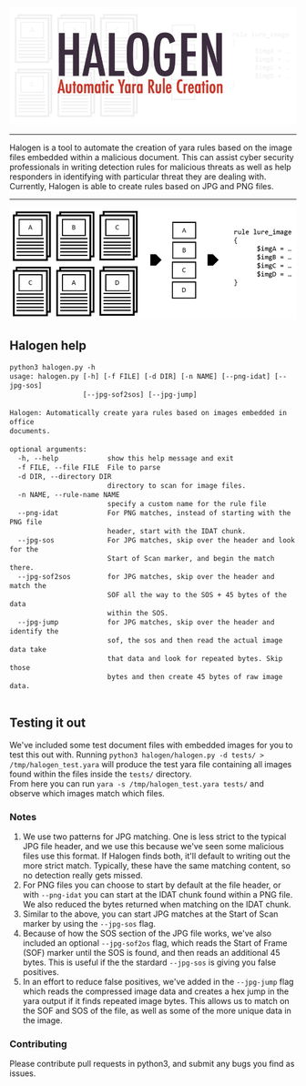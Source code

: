 ![Halogen](/images/halogen.png) 
****
Halogen is a tool to automate the creation of yara rules based on the image files embedded within a malicious document. This can assist cyber security professionals in writing detection rules for malicious threats as well as help responders in identifying with particular threat they are dealing with. Currently, Halogen is able to create rules based on JPG and PNG files. 
****
![Halogen Walkthrough](/images/halo_diagram.png)

## Halogen help 
```
python3 halogen.py -h
usage: halogen.py [-h] [-f FILE] [-d DIR] [-n NAME] [--png-idat] [--jpg-sos]
                  [--jpg-sof2sos] [--jpg-jump]

Halogen: Automatically create yara rules based on images embedded in office
documents.

optional arguments:
  -h, --help            show this help message and exit
  -f FILE, --file FILE  File to parse
  -d DIR, --directory DIR
                        directory to scan for image files.
  -n NAME, --rule-name NAME
                        specify a custom name for the rule file
  --png-idat            For PNG matches, instead of starting with the PNG file
                        header, start with the IDAT chunk.
  --jpg-sos             For JPG matches, skip over the header and look for the
                        Start of Scan marker, and begin the match there.
  --jpg-sof2sos         for JPG matches, skip over the header and match the
                        SOF all the way to the SOS + 45 bytes of the data
                        within the SOS.
  --jpg-jump            for JPG matches, skip over the header and identify the
                        sof, the sos and then read the actual image data take
                        that data and look for repeated bytes. Skip those
                        bytes and then create 45 bytes of raw image data.


```
## Testing it out
We've included some test document files with embedded images for you to test this out with.  Running `python3 halogen/halogen.py -d tests/ > /tmp/halogen_test.yara` will produce the test yara file containing all images found within the files inside the `tests/` directory.  
From here you can run `yara -s /tmp/halogen_test.yara tests/` and observe which images match which files. 

### Notes
1. We use two patterns for JPG matching.  One is less strict to the typical JPG file header, and we use this because we've seen some malicious files use this format.  If Halogen finds both, it'll default to writing out the more strict match.  Typically, these have the same matching content, so no detection really gets missed. 
2. For PNG files you can choose to start by default at the file header, or with `--png-idat` you can start at the IDAT chunk found within a PNG file.  We also reduced the bytes returned when matching on the IDAT chunk. 
3. Similar to the above, you can start JPG matches at the Start of Scan marker by using the `--jpg-sos` flag.
4. Because of how the SOS section of the JPG file works, we've also included an optional `--jpg-sof2os` flag, which reads the Start of Frame (SOF) marker until the SOS is found, and then reads an additional 45 bytes.  This is useful if the the stardard `--jpg-sos` is giving you false positives. 
5. In an effort to reduce false positives, we've added in the `--jpg-jump` flag which reads the compressed image data and creates a hex jump in the yara output if it finds repeated image bytes. This allows us to match on the SOF and SOS of the file, as well as some of the more unique data in the image.


### Contributing
Please contribute pull requests in python3, and submit any bugs you find as issues.
